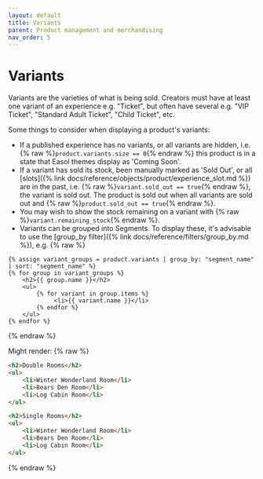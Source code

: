 ```yaml
---
layout: default
title: Variants
parent: Product management and merchandising
nav_order: 5
---
```


# Variants

Variants are the varieties of what is being sold. Creators must have at least one variant of an experience e.g. "Ticket", but often have several e.g. "VIP Ticket", "Standard Adult Ticket", "Child Ticket", etc.

Some things to consider when displaying a product's variants:
- If a published experience has no variants, or all variants are hidden, i.e. {% raw %}`product.variants.size == 0`{% endraw %} this product is in a state that Easol themes display as 'Coming Soon'.
- If a variant has sold its stock, been manually marked as 'Sold Out', or all [slots]({% link docs/reference/objects/product/experience_slot.md %}) are in the past, i.e. {% raw %}`variant.sold_out == true`{% endraw %}, the variant is sold out. The product is sold out when all variants are sold out and {% raw %}`product.sold_out == true`{% endraw %}.
- You may wish to show the stock remaining on a variant with {% raw %}`variant.remaining_stock`{% endraw %}.
- Variants can be grouped into Segments. To display these, it's advisable to use the [group_by filter]({% link docs/reference/filters/group_by.md %}), e.g.
{% raw %}
```liquid
{% assign variant_groups = product.variants | group_by: "segment_name" | sort: "segment_name" %}
{% for group in variant_groups %}
    <h2>{{ group.name }}</h2>
    <ul>
        {% for variant in group.items %}
             <li>{{ variant.name }}</li>
        {% endfor %}
    </ul>
{% endfor %}
```
{% endraw %}

Might render:
{% raw %}
```html
<h2>Double Rooms</h2>
<ul>
    <li>Winter Wonderland Room</li>
    <li>Bears Den Room</li>
    <li>Log Cabin Room</li>
</ul>

<h2>Single Rooms</h2>
<ul>
    <li>Winter Wonderland Room</li>
    <li>Bears Den Room</li>
    <li>Log Cabin Room</li>
</ul>
```
{% endraw %}
